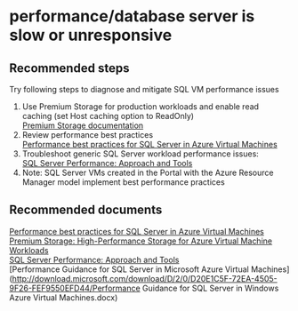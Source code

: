 <properties
	pageTitle="performance/database server is slow or unresponsive"
	description="performance/database server is slow or unresponsive"
	service="microsoft.compute"
	resource="virtualmachines"
	authors="aashu"
	displayOrder=""
	selfHelpType="generic"
	supportTopicIds="32511138"
	resourceTags="windowsSQL"
	productPesIds="14745"
	cloudEnvironments="public"
/>

# performance/database server is slow or unresponsive

## **Recommended steps**
Try following steps to diagnose and mitigate SQL VM performance issues

1. Use Premium Storage for production workloads and enable read caching (set Host caching option to ReadOnly)<br>
[Premium Storage documentation](https://azure.microsoft.com/documentation/articles/storage-premium-storage/)
2. Review performance best practices<br>
[Performance best practices for SQL Server in Azure Virtual Machines](https://azure.microsoft.com/documentation/articles/virtual-machines-windows-sql-performance/)
3. Troubleshoot generic SQL Server workload performance issues:<br>
[SQL Server Performance: Approach and Tools](https://docs.com/ajith-krishnan/8919/sql-server-performance-troubleshooting-approach)
4. Note: SQL Server VMs created in the Portal with the Azure Resource Manager model implement best performance practices

## **Recommended documents**
[Performance best practices for SQL Server in Azure Virtual Machines](https://azure.microsoft.com/documentation/articles/virtual-machines-windows-sql-performance/)<br>
[Premium Storage: High-Performance Storage for Azure Virtual Machine Workloads](https://azure.microsoft.com/documentation/articles/storage-premium-storage/)<br>
[SQL Server Performance: Approach and Tools](https://docs.com/ajith-krishnan/8919/sql-server-performance-troubleshooting-approach)<br>
[Performance Guidance for SQL Server in Microsoft Azure Virtual Machines](http://download.microsoft.com/download/D/2/0/D20E1C5F-72EA-4505-9F26-FEF9550EFD44/Performance Guidance for SQL Server in Windows Azure Virtual Machines.docx)
